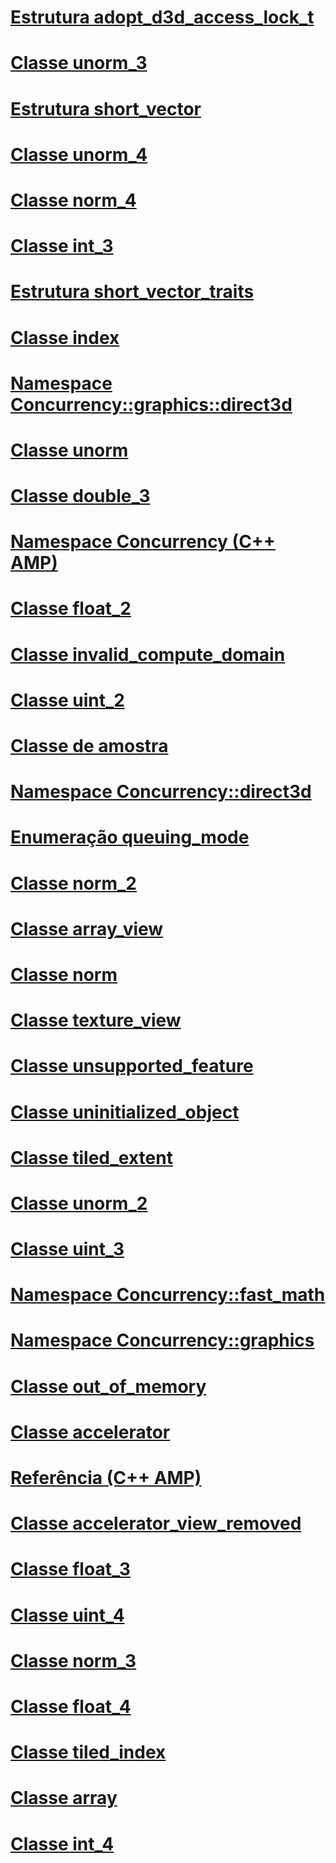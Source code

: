 # [Estrutura adopt_d3d_access_lock_t](adopt-d3d-access-lock-t-structure.md)
# [Classe unorm_3](unorm-3-class.md)
# [Estrutura short_vector](short-vector-structure.md)
# [Classe unorm_4](unorm-4-class.md)
# [Classe norm_4](norm-4-class.md)
# [Classe int_3](int-3-class.md)
# [Estrutura short_vector_traits](short-vector-traits-structure.md)
# [Classe index](index-class.md)
# [Namespace Concurrency::graphics::direct3d](concurrency-graphics-direct3d-namespace.md)
# [Classe unorm](unorm-class.md)
# [Classe double_3](double-3-class.md)
# [Namespace Concurrency (C++ AMP)](concurrency-namespace-cpp-amp.md)
# [Classe float_2](float-2-class.md)
# [Classe invalid_compute_domain](invalid-compute-domain-class.md)
# [Classe uint_2](uint-2-class.md)
# [Classe de amostra](sampler-class.md)
# [Namespace Concurrency::direct3d](concurrency-direct3d-namespace.md)
# [Enumeração queuing_mode](queuing-mode-enumeration.md)
# [Classe norm_2](norm-2-class.md)
# [Classe array_view](array-view-class.md)
# [Classe norm](norm-class.md)
# [Classe texture_view](texture-view-class.md)
# [Classe unsupported_feature](unsupported-feature-class.md)
# [Classe uninitialized_object](uninitialized-object-class.md)
# [Classe tiled_extent](tiled-extent-class.md)
# [Classe unorm_2](unorm-2-class.md)
# [Classe uint_3](uint-3-class.md)
# [Namespace Concurrency::fast_math](concurrency-fast-math-namespace.md)
# [Namespace Concurrency::graphics](concurrency-graphics-namespace.md)
# [Classe out_of_memory](out-of-memory-class.md)
# [Classe accelerator](accelerator-class.md)
# [Referência (C++ AMP)](reference-cpp-amp.md)
# [Classe accelerator_view_removed](accelerator-view-removed-class.md)
# [Classe float_3](float-3-class.md)
# [Classe uint_4](uint-4-class.md)
# [Classe norm_3](norm-3-class.md)
# [Classe float_4](float-4-class.md)
# [Classe tiled_index](tiled-index-class.md)
# [Classe array](array-class.md)
# [Classe int_4](int-4-class.md)
